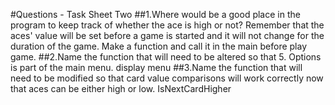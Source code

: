 #Questions - Task Sheet Two
##1.Where would be a good place in the program to keep track of whether the ace is high or not? Remember that the aces' value will be set before a game is started and it will not change for the duration of the game.
Make a function and call it in the main before play game.
##2.Name the function that will need to be altered so that  5. Options  is part of the main menu.
display menu
##3.Name the function that will need to be modified so that card value comparisons will work correctly now that aces can be either high or low.
IsNextCardHigher